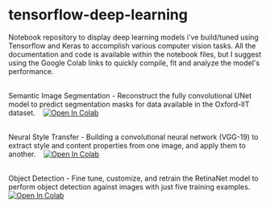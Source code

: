 # tensorflow-deep-learning

Notebook repository to display deep learning models i've build/tuned using Tensorflow and Keras to accomplish various computer vision tasks. All the documentation and code is available within the notebook files, but I suggest using the Google Colab links to quickly compile, fit and analyze the model's performance. <br/><br/>

Semantic Image Segmentation - 
Reconstruct the fully convolutional UNet model to predict segmentation masks for data available in the Oxford-IIT dataset. &nbsp;&nbsp; <a href="https://colab.research.google.com/drive/1pSDeBnsG4YP-6OaSzjix6HRG_rj3Spob?usp=sharing" target="_parent"><img src="https://colab.research.google.com/assets/colab-badge.svg/" alt="Open In Colab"/></a> <br/><br/>

Neural Style Transfer - Building a convolutional neural network (VGG-19) to extract style and content properties from one image, and apply them to another. &nbsp;&nbsp; <a href="https://colab.research.google.com/drive/1XLb6h0k3tJVo_9DUlsHHkYRrzzw9Z9OL?usp=sharing" target="_parent"><img src="https://colab.research.google.com/assets/colab-badge.svg/" alt="Open In Colab"/></a> <br/><br/>

Object Detection - Fine tune, customize, and retrain the RetinaNet model to perform object detection against images with just five training examples. &nbsp;&nbsp; <a href="https://colab.research.google.com/drive/1OX77NrM0a0Mrl67TI41uiTAFcQRlbWeJ?usp=sharing" target="_parent"><img src="https://colab.research.google.com/assets/colab-badge.svg/" alt="Open In Colab"/></a>

